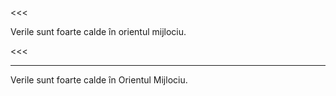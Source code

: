<<<

Verile sunt foarte calde în orientul mijlociu.

<<<

---

>>>

Verile sunt foarte calde în Orientul Mijlociu.

>>>
